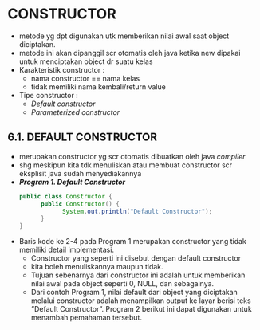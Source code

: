 # CONSTRUCTOR
- metode yg dpt digunakan utk memberikan nilai awal saat object diciptakan.
- metode ini akan dipanggil scr otomatis oleh java ketika new dipakai untuk menciptakan object dr suatu kelas
- Karakteristik constructor :
  - nama constructor == nama kelas
  - tidak memiliki nama kembali/return value
- Tipe constructor :
  - *Default constructor*
  - *Parameterized constructor*
## 6.1. DEFAULT CONSTRUCTOR
- merupakan constructor yg scr otomatis dibuatkan oleh java *compiler*
- shg meskipun kita tdk menuliskan atau membuat constructor scr eksplisit java sudah menyediakannya
- __*Program 1. Default Constructor*__
  ```java
  public class Constructor {
        public Constructor() {
              System.out.println("Default Constructor");
        }
  }
  ```
- Baris kode ke 2-4 pada Program 1 merupakan constructor yang tidak memiliki detail implementasi.
  - Constructor yang seperti ini disebut dengan default constructor
  - kita boleh menuliskannya maupun tidak.
  - Tujuan sebenarnya dari constructor ini adalah untuk memberikan nilai awal pada object seperti 0, NULL, dan sebagainya.
  - Dari contoh Program 1, nilai default dari object yang diciptakan melalui constructor adalah menampilkan output ke layar berisi teks ”Default Constructor”. Program 2 berikut ini dapat digunakan untuk menambah pemahaman tersebut.
